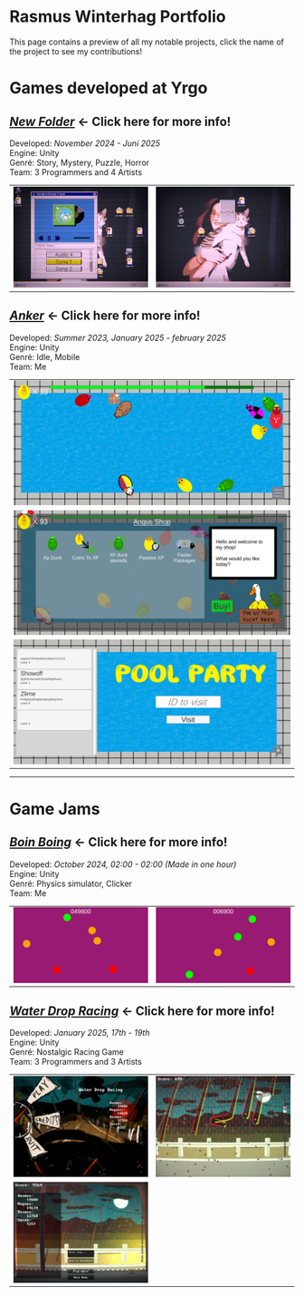 # Rasmus Winterhag Portfolio

This page contains a preview of all my notable projects, click the name of the project to see my contributions!

# Games developed at Yrgo

## [***New Folder***](NewFolder#) ← Click here for more info!

Developed: *November 2024 - Juni 2025*  
Engine: Unity   
Genré: Story, Mystery, Puzzle, Horror   
Team: 3 Programmers and 4 Artists   

<table>
  <tr>
    <td><img src="NewFolder\Images\Mediaplayer.png" /></td>
    <td><img src="NewFolder\Images\RightClick.png" /></td>
  </tr>
</table>

## [***Anker***](Anker#) ← Click here for more info!

Developed: *Summer 2023, January 2025 - february 2025*  
Engine: Unity   
Genré: Idle, Mobile   
Team: Me   

<table>
  <tr>
    <td><img src="Anker\Images\Pool.png" /></td>
  </tr>
  <tr>
    <td><img src="Anker\Images\Shop.png" /></td>
  </tr>
  <tr>
    <td><img src="Anker\Images\VisitOthers.png" /></td>
  </tr>
</table>

---

# Game Jams

## [***Boin Boing***](BoinBoing#) ← Click here for more info!

Developed: *October 2024, 02:00 - 02:00 (Made in one hour)*     
Engine: Unity   
Genré: Physics simulator, Clicker   
Team: Me

<table>
  <tr>
    <td><img src="BoinBoing\Images\Screenshot1.png" /></td>
    <td><img src="BoinBoing\Images\Screenshot2.png" /></td>
  </tr>
</table>

## [***Water Drop Racing***](WaterDropRacing#) ← Click here for more info!

Developed: *January 2025, 17th - 19th*  
Engine: Unity   
Genré: Nostalgic Racing Game  
Team: 3 Programmers and 3 Artists

<table>
  <tr>
    <td><img src="WaterDropRacing\Images\MainMenu.png" /></td>
    <td><img src="WaterDropRacing\Images\Gameplay.png" /></td>
  </tr>
  <tr>
    <td><img src="WaterDropRacing\Images\Finished.png" /></td>
  </tr>
</table>